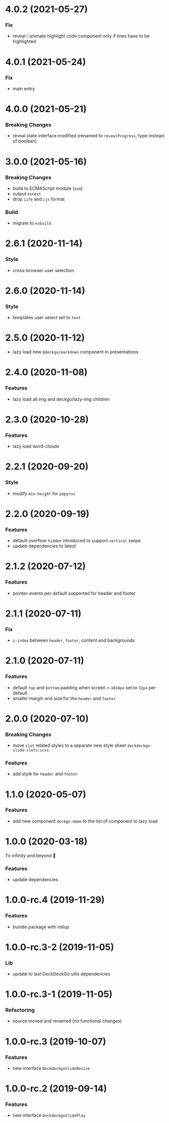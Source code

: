 # 4.0.2 (2021-05-27)

### Fix

- reveal / animate highlight code component only if lines have to be highlighted

# 4.0.1 (2021-05-24)

### Fix

- main entry

# 4.0.0 (2021-05-21)

### Breaking Changes

- reveal state interface modified (renamed to `revealProgress`, type instead of boolean)

# 3.0.0 (2021-05-16)

### Breaking Changes

- build to ECMAScript module (`esm`)
- output `esnext`
- drop `iife` and `cjs` format

### Build

- migrate to `esbuild`

<a name="2.6.1"></a>

# 2.6.1 (2020-11-14)

### Style

- cross-browser user selection

<a name="2.6.0"></a>

# 2.6.0 (2020-11-14)

### Style

- templates user select set to `text`

<a name="2.5.0"></a>

# 2.5.0 (2020-11-12)

- lazy load new `@deckgo/markdown` component in presentations

<a name="2.4.0"></a>

# 2.4.0 (2020-11-08)

### Features

- lazy load all img and deckgo/lazy-img children

<a name="2.3.0"></a>

# 2.3.0 (2020-10-28)

### Features

- lazy load word-clouds

<a name="2.2.1"></a>

# 2.2.1 (2020-09-20)

### Style

- modify `min-height` for `papyrus`

<a name="2.2.0"></a>

# 2.2.0 (2020-09-19)

### Features

- default overflow `hidden` introduced to support `vertical` swipe
- update dependencies to latest

<a name="2.1.2"></a>

# 2.1.2 (2020-07-12)

### Features

- pointer-events per default supported for header and footer

<a name="2.1.1"></a>

# 2.1.1 (2020-07-11)

### Fix

- `z-index` between `header`, `footer`, content and backgrounds

<a name="2.1.0"></a>

# 2.1.0 (2020-07-11)

### Features

- default `top` and `bottom` padding when screen < `1024px` set to `32px` per default
- smaller margin and size for the `header` and `footer`

<a name="2.0.0"></a>

# 2.0.0 (2020-07-10)

### Breaking Changes

- move `slot` related styles to a separate new style sheet `deckdeckgo-slide-slots.scss`

### Features

- add style for `header` and `footer`

<a name="1.1.0"></a>

# 1.1.0 (2020-05-07)

### Features

- add new component `deckgo-demo` to the list of component to lazy load

<a name="1.0.0"></a>

# 1.0.0 (2020-03-18)

To infinity and beyond 🚀

### Features

- update dependencies

<a name="1.0.0-rc.4"></a>

# 1.0.0-rc.4 (2019-11-29)

### Features

- bundle package with rollup

<a name="1.0.0-rc.3-2"></a>

# 1.0.0-rc.3-2 (2019-11-05)

### Lib

- update to last DeckDeckGo utils dependencies

<a name="1.0.0-rc.3-1"></a>

# 1.0.0-rc.3-1 (2019-11-05)

### Refactoring

- source moved and renamed (no functional changes)

<a name="1.0.0-rc.3"></a>

# 1.0.0-rc.3 (2019-10-07)

### Features

- new interface `DeckdeckgoSlideResize`

<a name="1.0.0-rc.2"></a>

# 1.0.0-rc.2 (2019-09-14)

### Features

- new interface `DeckdeckgoSlidePlay`
